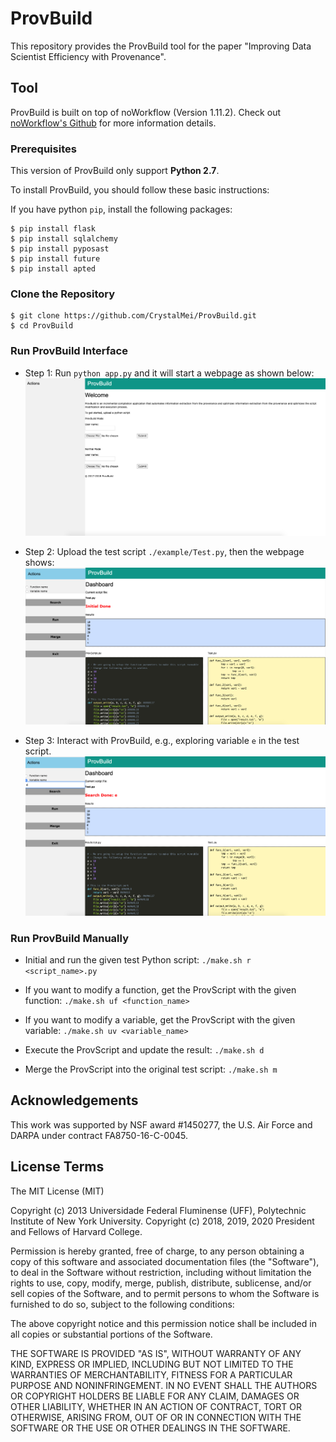 # ProvBuild

This repository provides the ProvBuild tool for the paper "Improving Data Scientist Efficiency with Provenance".

## Tool
ProvBuild is built on top of noWorkflow (Version 1.11.2). Check out [noWorkflow's Github](https://github.com/gems-uff/noworkflow) for more information details.

### Prerequisites
This version of ProvBuild only support **Python 2.7**.

To install ProvBuild, you should follow these basic instructions:

If you have python `pip`, install the following packages:

	$ pip install flask
	$ pip install sqlalchemy
	$ pip install pyposast
	$ pip install future
	$ pip install apted

### Clone the Repository

	$ git clone https://github.com/CrystalMei/ProvBuild.git
	$ cd ProvBuild

### Run ProvBuild Interface

- Step 1: Run `python app.py` and it will start a webpage as shown below:
![StartPage](img/1.png)

- Step 2: Upload the test script `./example/Test.py`, then the webpage shows:
![](img/2.png)

- Step 3: Interact with ProvBuild, e.g., exploring variable `e` in the test script.
![](img/3.png)

### Run ProvBuild Manually
* Initial and run the given test Python script: `./make.sh r <script_name>.py`

* If you want to modify a function, get the ProvScript with the given function: `./make.sh uf <function_name>`

* If you want to modify a variable, get the ProvScript with the given variable: `./make.sh uv <variable_name>`

* Execute the ProvScript and update the result: `./make.sh d`

* Merge the ProvScript into the original test script: `./make.sh m`


## Acknowledgements
This work was supported by NSF award #1450277, the U.S. Air Force and DARPA under contract FA8750-16-C-0045.

## License Terms
The MIT License (MIT)

Copyright (c) 2013 Universidade Federal Fluminense (UFF), Polytechnic Institute of New York University.
Copyright (c) 2018, 2019, 2020 President and Fellows of Harvard College.

Permission is hereby granted, free of charge, to any person obtaining a copy of this software and associated documentation files (the "Software"), to deal in the Software without restriction, including without limitation the rights to use, copy, modify, merge, publish, distribute, sublicense, and/or sell copies of the Software, and to permit persons to whom the Software is furnished to do so, subject to the following conditions:

The above copyright notice and this permission notice shall be included in all copies or substantial portions of the Software.

THE SOFTWARE IS PROVIDED "AS IS", WITHOUT WARRANTY OF ANY KIND, EXPRESS OR IMPLIED, INCLUDING BUT NOT LIMITED TO THE WARRANTIES OF MERCHANTABILITY, FITNESS FOR A PARTICULAR PURPOSE AND NONINFRINGEMENT. IN NO EVENT SHALL THE AUTHORS OR COPYRIGHT HOLDERS BE LIABLE FOR ANY CLAIM, DAMAGES OR OTHER LIABILITY, WHETHER IN AN ACTION OF CONTRACT, TORT OR OTHERWISE, ARISING FROM, OUT OF OR IN CONNECTION WITH THE SOFTWARE OR THE USE OR OTHER DEALINGS IN THE SOFTWARE.
